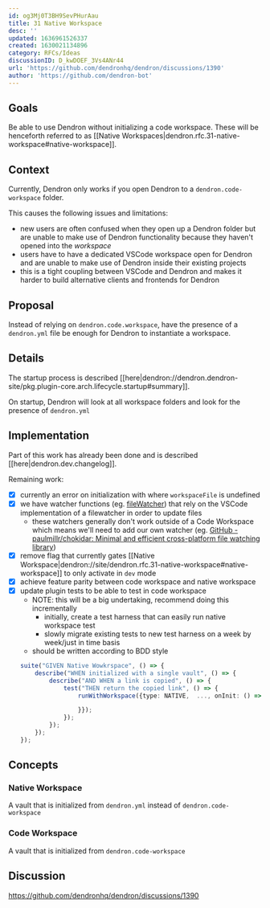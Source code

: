 ```yaml
---
id: og3Mj0T3BH9SevPHurAau
title: 31 Native Workspace
desc: ''
updated: 1636961526337
created: 1630021134896
category: RFCs/Ideas
discussionID: D_kwDOEF_3Vs4ANr44
url: 'https://github.com/dendronhq/dendron/discussions/1390'
author: 'https://github.com/dendron-bot'
---
```


## Goals

Be able to use Dendron without initializing a code workspace. These will be henceforth referred to as [[Native Workspaces|dendron.rfc.31-native-workspace#native-workspace]].

## Context

Currently, Dendron only works if you open Dendron to a `dendron.code-workspace` folder. 

This causes the following issues and limitations:
- new users are often confused when they open up a Dendron folder but are unable to make use of Dendron functionality because they haven't opened into the *workspace*
- users have to have a dedicated VSCode workspace open for Dendron and are unable to make use of Dendron inside their existing projects
- this is a tight coupling between VSCode and Dendron and makes it harder to build alternative clients and frontends for Dendron

## Proposal

Instead of relying on `dendron.code.workspace`, have the presence of a `dendron.yml` file be enough for Dendron to instantiate a workspace. 

## Details

The startup process is described [[here|dendron://dendron.dendron-site/pkg.plugin-core.arch.lifecycle.startup#summary]].

On startup, Dendron will look at all workspace folders and look for the presence of `dendron.yml`

## Implementation

Part of this work has already been done and is described [[here|dendron.dev.changelog]].

Remaining work:
- [x] currently an error on initialization with where `workspaceFile` is undefined 
- [x] we have watcher functions (eg. [fileWatcher](https://github.com/dendronhq/dendron/blob/b103d9744bd0cbf5e45b31b5a8307f7bb5fa5513/packages/plugin-core/src/fileWatcher.ts#L1-L1)) that rely on the VSCode implementation of a filewatcher in order to update files
    - these watchers generally don't work outside of a Code Workspace which means we'll need to add our own watcher (eg. [GitHub - paulmillr/chokidar: Minimal and efficient cross-platform file watching library](https://github.com/paulmillr/chokidar))
- [x] remove flag that currently gates [[Native Workspace|dendron://site/dendron.rfc.31-native-workspace#native-workspace]] to only activate in `dev` mode
- [x] achieve feature parity between code workspace and native workspace
- [x] update plugin tests to be able to test in code workspace
    - NOTE: this will be a big undertaking, recommend doing this incrementally
        - initially, create a test harness that can easily run native workspace test
        - slowly migrate existing tests to new test harness on a week by week/just in time basis
    - should be written according to BDD style
    ```ts
    suite("GIVEN Native Wowkrspace", () => {
        describe("WHEN initialized with a single vault", () => {
            describe("AND WHEN a link is copied", () => {
                test("THEN return the copied link", () => {
                    runWithWorkspace({type: NATIVE,  ..., onInit: () => {

                    }});
                });
            });
        });
    });
    ```

## Concepts 

### Native Workspace

A vault that is initialized from `dendron.yml` instead of `dendron.code-workspace`

### Code Workspace

A vault that is initialized from `dendron.code-workspace`


## Discussion

https://github.com/dendronhq/dendron/discussions/1390
